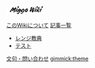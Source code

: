 [![logo](mini_logo.png)](index.md)

[このWikiについて](about.md)
[記事一覧]()

* [レンジ教典](range.md)
* [テスト](test.md)

[文句・問い合わせ](contact.md)
[gimmick:theme](spacelab)
